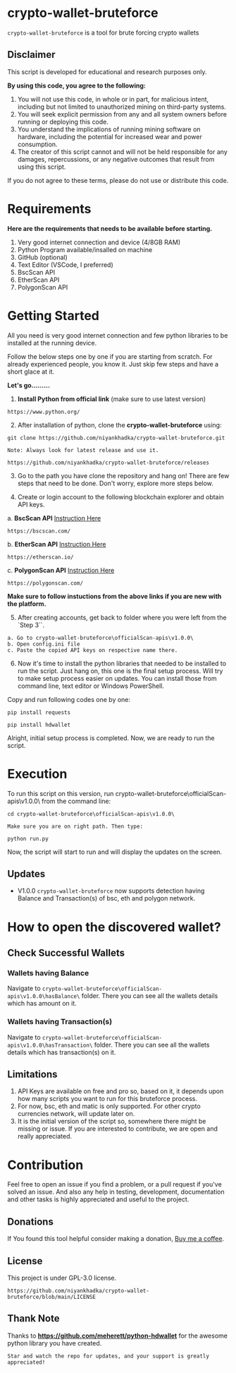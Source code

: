 # crypto-wallet-bruteforce

`crypto-wallet-bruteforce` is a tool for brute forcing crypto wallets

## **Disclaimer**

This script is developed for educational and research purposes only.

**By using this code, you agree to the following:**

1. You will not use this code, in whole or in part, for malicious intent, including but not limited to unauthorized mining on third-party systems.
2. You will seek explicit permission from any and all system owners before running or deploying this code.
3. You understand the implications of running mining software on hardware, including the potential for increased wear and power consumption.
4. The creator of this script cannot and will not be held responsible for any damages, repercussions, or any negative outcomes that result from using this script.

If you do not agree to these terms, please do not use or distribute this code.

# **Requirements**

**Here are the requirements that needs to be available before starting.**

1. Very good internet connection and device (4/8GB RAM)
2. Python Program available/insalled on machine
3. GitHub (optional)
4. Text Editor (VSCode, I preferred)
5. BscScan API
6. EtherScan API
7. PolygonScan API

# **Getting Started**

All you need is very good internet connection and few python libraries to be installed at the running device.

Follow the below steps one by one if you are starting from scratch. For already experienced people, you know it. Just skip few steps and have a short glace at it.

**Let's go.........**

1. **Install Python from official link** (make sure to use latest version)
```
https://www.python.org/
```

2. After installation of python, clone the **crypto-wallet-bruteforce** using: 
```
git clone https://github.com/niyankhadka/crypto-wallet-bruteforce.git
```

`Note: Always look for latest release and use it.`
```
https://github.com/niyankhadka/crypto-wallet-bruteforce/releases
```

3. Go to the path you have clone the repository and hang on!
There are few steps that need to be done. Don't worry, explore more steps below.

4. Create or login account to the following blockchain explorer and obtain API keys.

a. **BscScan API** [Instruction Here](https://docs.bscscan.com/getting-started/viewing-api-usage-statistics)
```
https://bscscan.com/
```
b. **EtherScan API** [Instruction Here](https://docs.etherscan.io/getting-started/viewing-api-usage-statistics)
```
https://etherscan.io/
```
c. **PolygonScan API** [Instruction Here](https://docs.polygonscan.com/getting-started/viewing-api-usage-statistics)
```
https://polygonscan.com/
```

**Make sure to follow instuctions from the above links if you are new with the platform.**

5. After creating accounts, get back to folder where you were left from the `Step 3``.
```
a. Go to crypto-wallet-bruteforce\officialScan-apis\v1.0.0\
b. Open config.ini file
c. Paste the copied API keys on respective name there.
```

6. Now it's time to install the python libraries that needed to be installed to run the script. Just hang on, this one is the final setup process. Will try to make setup process easier on updates. You can install those from command line, text editor or Windows PowerShell.

Copy and run following codes one by one:
```
pip install requests
```
```
pip install hdwallet
```

Alright, initial setup process is completed. Now, we are ready to run the script.

# Execution

To run this script on this version, run crypto-wallet-bruteforce\officialScan-apis\v1.0.0\ from the command line:
```
cd crypto-wallet-bruteforce\officialScan-apis\v1.0.0\
```
`Make sure you are on right path. Then type:`
```
python run.py
```

Now, the script will start to run and will display the updates on the screen.

## Updates

- V1.0.0
`crypto-wallet-bruteforce` now supports detection having Balance and Transaction(s) of bsc, eth and polygon network.

# How to open the discovered wallet?

## Check Successful Wallets

### Wallets having Balance

Navigate to `crypto-wallet-bruteforce\officialScan-apis\v1.0.0\hasBalance\` folder. There you can see all the wallets details which has amount on it. 

### Wallets having Transaction(s)

Navigate to `crypto-wallet-bruteforce\officialScan-apis\v1.0.0\hasTransaction\` folder. There you can see all the wallets details which has transaction(s) on it. 

## Limitations

1. API Keys are available on free and pro so, based on it, it depends upon how many scripts you want to run for this bruteforce process.
2. For now, bsc, eth and matic is only supported. For other crypto currencies network, will update later on.
3. It is the initial version of the script so, somewhere there might be missing or issue. If you are interested to contribute, we are open and really appreciated.

# Contribution

Feel free to open an issue if you find a problem, or a pull request if you've solved an issue. And also any help in testing, development, documentation and other tasks is highly appreciated and useful to the project.

## Donations

If You found this tool helpful consider making a donation, [Buy me a coffee](https://buymeacoffee.com/niyankhadka/).

## License
This project is under GPL-3.0 license. 
```
https://github.com/niyankhadka/crypto-wallet-bruteforce/blob/main/LICENSE
```
## Thank Note

Thanks to **https://github.com/meherett/python-hdwallet** for the awesome python library you have created.

`Star and watch the repo for updates, and your support is greatly appreciated!`